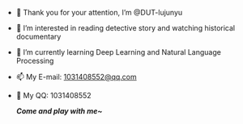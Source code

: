 - 👋 Thank you for your attention, I’m @DUT-lujunyu
- 👀 I’m interested in reading detective story and watching historical documentary 
- 🌱 I’m currently learning Deep Learning and Natural Language Processing 
- 📫 My E-mail: 1031408552@qq.com  
- 🐧 My QQ: 1031408552

  ***Come and play with me~***

<!---
DUT-lujunyu/DUT-lujunyu is a ✨ special ✨ repository because its `README.md` (this file) appears on your GitHub profile.
You can click the Preview link to take a look at your changes.
--->

